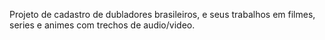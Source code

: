 Projeto de cadastro de dubladores brasileiros, e seus trabalhos em filmes, 
series e animes com trechos de audio/video.
